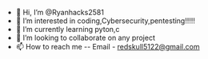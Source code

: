 - 👋 Hi, I’m @Ryanhacks2581
- 👀 I’m interested in coding,Cybersecurity,pentesting!!!!!
- 🌱 I’m currently learning pyton,c
- 💞️ I’m looking to collaborate on any project
- 📫 How to reach me --
           Email - redskull5122@gmail.com
 
<!---
Ryanhacks2581/Ryanhacks2581 is a ✨ special ✨ repository because its `README.md` (this file) appears on your GitHub profile.
You can click the Preview link to take a look at your changes.
--->

